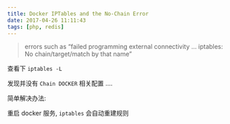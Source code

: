 ```yaml
---
title: Docker IPTables and the No-Chain Error
date: 2017-04-26 11:11:43
tags: [php, redis]
---
```


 > errors such as “failed programming external connectivity … iptables: No chain/target/match by that name”
 
 查看下 `iptables -L`
 
 发现并没有 `Chain DOCKER` 相关配置 ....
 
 简单解决办法:
 
 重启 docker 服务, `iptables` 会自动重建规则
